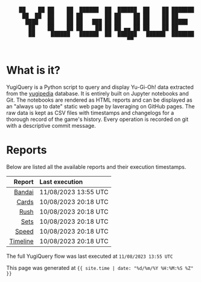 <div align='center'>
    <pre>
    <br>
    ██    ██ ██    ██  ██████  ██  ██████  ██    ██ ███████ ██████  ██    ██ 
     ██  ██  ██    ██ ██       ██ ██    ██ ██    ██ ██      ██   ██  ██  ██  
      ████   ██    ██ ██   ███ ██ ██    ██ ██    ██ █████   ██████    ████   
       ██    ██    ██ ██    ██ ██ ██ ▄▄ ██ ██    ██ ██      ██   ██    ██    
       ██     ██████   ██████  ██  ██████   ██████  ███████ ██   ██    ██    
                                      ▀▀                                     
    </pre>
</div>

# What is it?

YugiQuery is a Python script to query and display Yu-Gi-Oh! data extracted from the [yugipedia](http://yugipedia.com) database. It is entirely built on Jupyter notebooks and Git. The notebooks are rendered as HTML reports and can be displayed as an "always up to date" static web page by laveraging on GitHub pages. The raw data is kept as CSV files with timestamps and changelogs for a thorough record of the game's history. Every operation is recorded on git with a descriptive commit message. 

# Reports

Below are listed all the available reports and their execution timestamps. 

|                    Report | Last execution       |
| -------------------------:|:-------------------- |
| [Bandai](Bandai.html) | 11/08/2023 13:55 UTC |
| [Cards](Cards.html) | 10/08/2023 20:18 UTC |
| [Rush](Rush.html) | 10/08/2023 20:18 UTC |
| [Sets](Sets.html) | 10/08/2023 20:18 UTC |
| [Speed](Speed.html) | 10/08/2023 20:18 UTC |
| [Timeline](Timeline.html) | 10/08/2023 20:18 UTC |


The full YugiQuery flow was last executed at `11/08/2023 13:55 UTC`

This page was generated at `{{ site.time | date: "%d/%m/%Y %H:%M:%S %Z" }}`
